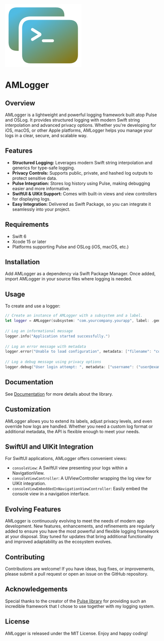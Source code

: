 ![logo](AMLogger_s.png "Logo")

# AMLogger

## Overview
AMLogger is a lightweight and powerful logging framework built atop Pulse and OSLog. It provides structured logging with modern Swift string interpolation and advanced privacy options. Whether you're developing for iOS, macOS, or other Apple platforms, AMLogger helps you manage your logs in a clear, secure, and scalable way.

## Features
- **Structured Logging:** Leverages modern Swift string interpolation and generics for type-safe logging.
- **Privacy Controls:** Supports public, private, and hashed log outputs to protect sensitive data.
- **Pulse Integration:** Stores log history using Pulse, making debugging easier and more informative.
- **SwiftUI & UIKit Support:** Comes with built-in views and view controllers for displaying logs.
- **Easy Integration:** Delivered as Swift Package, so you can integrate it seamlessly into your project.

## Requirements
- Swift 6
- Xcode 15 or later
- Platforms supporting Pulse and OSLog (iOS, macOS, etc.)

## Installation
Add AMLogger as a dependency via Swift Package Manager. Once added, import AMLogger in your source files where logging is needed.

## Usage
To create and use a logger:

```swift
// Create an instance of AMLogger with a subsystem and a label.
let logger = AMLogger(subsystem: "com.yourcompany.yourapp", label: .generic)

// Log an informational message
logger.info("Application started successfully.")

// Log an error message with metadata
logger.error("Unable to load configuration", metadata: ["filename": "config.json"])

// Log a debug message using privacy options
logger.debug("User login attempt: ", metadata: ["username": ("user@example.com", privacy: .private)])
```

## Documentation
See [Documentation](Documentation.md "Documentation") for more details about the library.

## Customization
AMLogger allows you to extend its labels, adjust privacy levels, and even override how logs are handled. Whether you need a custom log format or additional metadata, the API is flexible enough to meet your needs.

## SwiftUI and UIKit Integration
For SwiftUI applications, AMLogger offers convenient views:
- `consoleView`: A SwiftUI view presenting your logs within a NavigationView.
- `consoleViewController`: A UIViewController wrapping the log view for UIKit integration.
- `consoleViewEmbeddedInNavigationViewController`: Easily embed the console view in a navigation interface.

## Evolving Features
AMLogger is continuously evolving to meet the needs of modern app development. New features, enhancements, and refinements are regularly added to ensure you have the most powerful and flexible logging framework at your disposal. Stay tuned for updates that bring additional functionality and improved adaptability as the ecosystem evolves.

## Contributing
Contributions are welcome! If you have ideas, bug fixes, or improvements, please submit a pull request or open an issue on the GitHub repository.

## Acknowledgements
Special thanks to the creator of the [Pulse library](https://github.com/kean/pulse) for providing such an incredible framework that I chose to use together with my logging system.

## License
AMLogger is released under the MIT License. Enjoy and happy coding!
